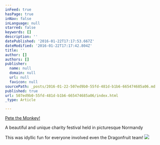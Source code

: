 ```yaml
---
inFeed: true
hasPage: true
inNav: false
inLanguage: null
starred: false
keywords: []
description: ''
datePublished: '2016-01-22T17:17:53.667Z'
dateModified: '2016-01-22T17:17:42.804Z'
title: ''
author: []
authors: []
publisher:
  name: null
  domain: null
  url: null
  favicon: null
sourcePath: _posts/2016-01-22-507ed9b0-55fd-481d-b1b6-665474685a06.md
published: true
url: 507ed9b0-55fd-481d-b1b6-665474685a06/index.html
_type: Article

---
```

[Pete the Monkey!][0]

A beautiful and unique charity festival held in picturesque Normandy

This was idyllic fun for everyone involved even the Dragonfruit team!
![](https://the-grid-user-content.s3-us-west-2.amazonaws.com/b89d0002-36f6-4a64-baa4-e7af29a3ec42.jpg)

[0]: http://petethemonkeyfestival.com/